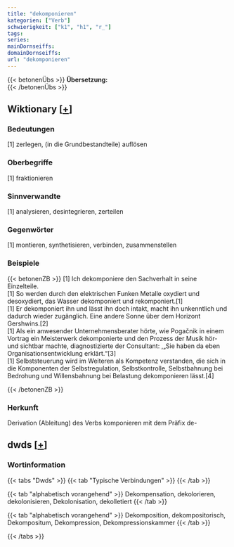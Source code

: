 ```yaml
---
title: "dekomponieren"
kategorien: ["Verb"]
schwierigkeit: ["k1", "h1", "r_"]
tags:
series:
mainDornseiffs:
domainDornseiffs:
url: "dekomponieren"
---
```


{{< betonenÜbs >}}
**Übersetzung:**  
{{< /betonenÜbs >}}

## Wiktionary [[+](https://de.wiktionary.org/wiki/dekomponieren)]

### Bedeutungen
[1] zerlegen, (in die Grundbestandteile) auflösen  

### Oberbegriffe
[1] fraktionieren  

### Sinnverwandte
[1] analysieren, desintegrieren, zerteilen  

### Gegenwörter
[1] montieren, synthetisieren, verbinden, zusammenstellen  

### Beispiele
{{< betonenZB >}}
[1] Ich dekomponiere den Sachverhalt in seine Einzelteile.  
[1] So werden durch den elektrischen Funken Metalle oxydiert und desoxydiert, das Wasser dekomponiert und rekomponiert.[1]  
[1] Er dekomponiert ihn und lässt ihn doch intakt, macht ihn unkenntlich und dadurch wieder zugänglich. Eine andere Sonne über dem Horizont Gershwins.[2]  
[1] Als ein anwesender Unternehmensberater  hörte,  wie Pogačnik in einem Vortrag ein Meisterwerk dekomponierte und den Prozess der Musik hör- und sichtbar machte, diagnostizierte der Consultant: ,„Sie haben da eben Organisationsentwicklung erklärt.“[3]  
[1] Selbststeuerung wird im Weiteren als Kompetenz verstanden, die sich in die Komponenten der Selbstregulation, Selbstkontrolle, Selbstbahnung bei Bedrohung und Willensbahnung bei Belastung dekomponieren lässt.[4]  

{{< /betonenZB >}}
### Herkunft
Derivation (Ableitung) des Verbs komponieren mit dem Präfix de-  



## dwds [[+](https://www.dwds.de/wb/dekomponieren)]

### Wortinformation
{{< tabs "Dwds" >}}
{{< tab "Typische Verbindungen" >}}
{{< /tab >}}

{{< tab "alphabetisch vorangehend" >}}
Dekompensation, dekolorieren, dekolonisieren, Dekolonisation, dekolletiert
{{< /tab >}}

{{< tab "alphabetisch vorangehend" >}}
Dekomposition, dekompositorisch, Dekompositum, Dekompression, Dekompressionskammer
{{< /tab >}}

{{< /tabs >}}

